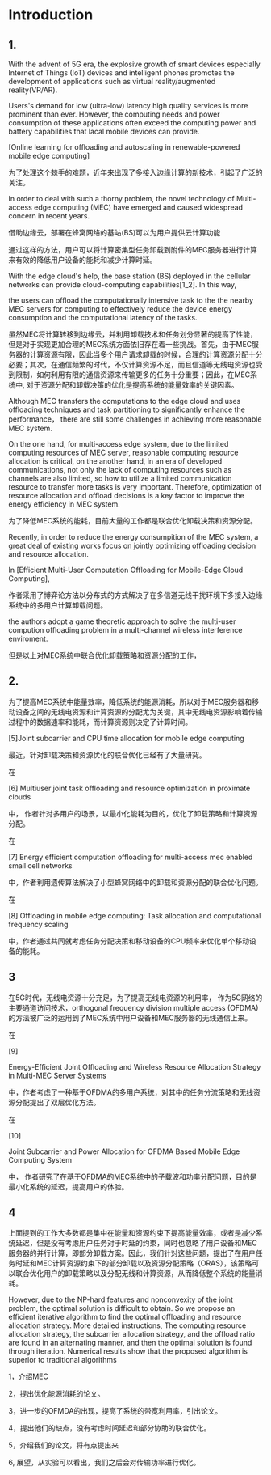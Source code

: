 # Introduction

## 1.

With the advent of 5G era, the explosive growth of smart devices especially Internet of Things (IoT) devices and intelligent phones promotes the development of applications such as virtual reality/augmented reality(VR/AR).

Users's demand for low (ultra-low) latency high quality services is more prominent than ever.  However,  the computing needs and power consumption of these applications often exceed the computing power and battery capabilities  that lacal mobile devices can provide. 



 [Online learning for offloading and autoscaling in
renewable-powered mobile edge computing]



为了处理这个棘手的难题，近年来出现了多接入边缘计算的新技术，引起了广泛的关注。

In order to deal with such a thorny problem, the novel technology of Multi-access edge computing (MEC) have emerged and caused widespread concern in recent years. 

借助边缘云，部署在蜂窝网络的基站(BS)可以为用户提供云计算功能

通过这样的方法，用户可以将计算密集型任务卸载到附件的MEC服务器进行计算来有效的降低用户设备的能耗和减少计算时延。

With the edge cloud's help, the base station (BS) deployed in the cellular networks can provide cloud-computing capabilities[1_2]. In this way, 

the users can offload the computationally intensive task to the the nearby MEC servers for computing  to effectively reduce the device energy consumption and the computational latency of the tasks. 

虽然MEC将计算转移到边缘云，并利用卸载技术和任务划分显著的提高了性能，但是对于实现更加合理的MEC系统方面依旧存在着一些挑战。首先，由于MEC服务器的计算资源有限，因此当多个用户请求卸载的时候，合理的计算资源分配十分必要；其次，在通信频繁的时代，不仅计算资源不足，而且信道等无线电资源也受到限制，如何利用有限的通信资源来传输更多的任务十分重要；因此，在MEC系统中, 对于资源分配和卸载决策的优化是提高系统的能量效率的关键因素。

Although MEC transfers the computations to the edge cloud and uses offloading techniques and task partitioning to significantly enhance the performance， there are still some challenges in achieving more reasonable MEC system.  

On the one hand, for multi-access edge system, due to the limited computing resources of MEC server, reasonable computing resource allocation is critical, on the another hand,  in an era of developed communications, not only the lack of computing resources such as channels are also limited, so how to utilize a limited communication resource to transfer more tasks is very important.  Therefore, optimization of resource allocation and offload decisions is a key factor to improve the energy efficiency in MEC system. 

为了降低MEC系统的能耗，目前大量的工作都是联合优化卸载决策和资源分配。

Recently, in order to reduce the energy consumpition of  the MEC system, a great deal of existing works focus on  jointly optimizing offloading decision and resource allocation. 



In [Efficient Multi-User Computation Offloading for Mobile-Edge Cloud Computing],

作者采用了博弈论方法以分布式的方式解决了在多信道无线干扰环境下多接入边缘系统中的多用户计算卸载问题。

the authors adopt a game theoretic approach to solve the multi-user compution offloading problem in a multi-channel  wireless interference enviroment.

但是以上对MEC系统中联合优化卸载策略和资源分配的工作，











## 2.

为了提高MEC系统中能量效率，降低系统的能源消耗，所以对于MEC服务器和移动设备之间的无线电资源和计算资源的分配尤为关键，其中无线电资源影响着传输过程中的数据速率和能耗，而计算资源则决定了计算时间。

[5]Joint subcarrier and CPU time allocation for mobile edge computing

最近，针对卸载决策和资源优化的联合优化已经有了大量研究。

在

[6] Multiuser joint task offloading and resource optimization in proximate clouds

中， 作者针对多用户的场景，以最小化能耗为目的，优化了卸载策略和计算资源分配。



在 

[7]  Energy efficient computation offloading for multi-access mec enabled small cell networks

中，作者利用遗传算法解决了小型蜂窝网络中的卸载和资源分配的联合优化问题。

在

[8]  Offloading in mobile edge computing: Task allocation and computational frequency scaling 

中，作者通过共同就考虑任务分配决策和移动设备的CPU频率来优化单个移动设备的能耗。

## 3

在5G时代，无线电资源十分充足，为了提高无线电资源的利用率， 作为5G网络的主要通道访问技术，orthogonal frequency division multiple access (OFDMA)  的方法被广泛的运用到了MEC系统中用户设备和MEC服务器的无线通信上来。

在

[9] 

Energy-Efficient Joint Offloading and Wireless Resource Allocation Strategy in Multi-MEC Server Systems

中，作者考虑了一种基于OFDMA的多用户系统，对其中的任务分流策略和无线资源分配提出了双层优化方法。

在

[10]

Joint Subcarrier and Power Allocation for OFDMA Based Mobile Edge Computing
System

中， 作者研究了在基于OFDMA的MEC系统中的子载波和功率分配问题，目的是最小化系统的延迟，提高用户的体验。

## 4

上面提到的工作大多数都是集中在能量和资源约束下提高能量效率，或者是减少系统延迟，但是没有考虑用户任务对于时延的约束，同时也忽略了用户设备和MEC服务器的并行计算，即部分卸载方案。因此，我们针对这些问题，提出了在用户任务时延和MEC计算资源约束下的部分卸载以及资源分配策略（ORAS），该策略可以联合优化用户的卸载策略以及分配无线和计算资源，从而降低整个系统的能量消耗。

 However, due to the NP-hard features and nonconvexity of the joint problem, the optimal solution is difficult to obtain. So we propose an efficient iterative algorithm to find the optimal offloading and resource allocation strategy. More detailed instructions, The computing resource allocation strategy, the subcarrier allocation strategy, and the offload ratio are found in an alternating manner, and then the optimal solution is found through iteration. Numerical results show that the proposed algorithm is superior to traditional algorithms 











1，介绍MEC

2，提出优化能源消耗的论文。

3，进一步的OFMDA的出现，提高了系统的带宽利用率，引出论文。

4，提出他们的缺点，没有考虑时间延迟和部分协助的联合优化。

5，介绍我们的论文，将有点提出来

6, 展望，从实验可以看出，我们之后会对传输功率进行优化。













